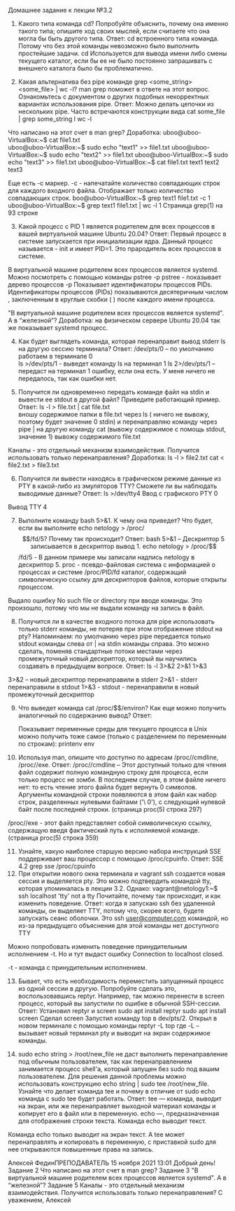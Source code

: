 Домашнее задание к лекции №3.2
1.	Какого типа команда cd? Попробуйте объяснить, почему она именно такого типа; опишите ход своих мыслей, если считаете что она могла бы быть другого типа.
Ответ:
cd встроенного типа команда. Потому что без этой команды невозможно было выполнить простейшие задачи.  cd Используется для вывода имени либо смены текущего каталог, если бы ее не было постоянно запрашивать с внешнего каталога было бы проблематично. 

2.	Какая альтернатива без pipe команде grep <some_string> <some_file> | wc -l? man grep поможет в ответе на этот вопрос. Ознакомьтесь с документом о других подобных некорректных вариантах использования pipe.
Ответ:
Можно делать цепочки из нескольких pipe.
Часто встречаются конструкции вида cat some_file | grep some_string l wc -l

Что написано на этот счет в man grep?
Доработка: 
uboo@uboo-VirtualBox:~$ cat file1.txt    
uboo@uboo-VirtualBox:~$ sudo echo "text1" >> file1.txt
uboo@uboo-VirtualBox:~$ sudo echo "text2" >> file1.txt
uboo@uboo-VirtualBox:~$ sudo echo "text3" >> file1.txt
uboo@uboo-VirtualBox:~$ cat file1.txt
text1
text2
text3

Еще есть -с маркер. 
-c  -  напечатайте количество совпадающих строк для каждого входного файла. Отображает только количество совпадающих строк.
boo@uboo-VirtualBox:~$ grep text1 file1.txt -c
1
uboo@uboo-VirtualBox:~$ grep text1 file1.txt | wc -l
1
Страница grep(1) на 93 строке

3.	Какой процесс с PID 1 является родителем для всех процессов в вашей виртуальной машине Ubuntu 20.04?
Ответ:
Первый процесс в системе запускается при инициализации ядра. Данный процесс называется - init и имеет PID=1. Это прародитель всех процессов в системе. 
 
В виртуальной машине родителем всех процессов является systemd.
Можно посмотреть с помощью команды pstree -p
pstree - показывает дерево процессов
-p  Показывает идентификаторы процессов PIDs. Идентификаторы процессов (PIDs) показываются десятеричным числом , заключенным в круглые скобки ( ) после каждого имени процесса.

"В виртуальной машине родителем всех процессов является systemd". А в “железной”?
Доработка: на физическом сервере Ubuntu 20.04 так же показывает systemd процесс.

4.	Как будет выглядеть команда, которая перенаправит вывод stderr ls на другую сессию терминала?
Ответ:
/dev/pts/0 – по умолчанию работаем в терминале 0   
ls >/dev/pts/1   - выведет команду ls на терминал 1
ls 2>/dev/pts/1 – передаст на терминал 1 ошибку, если она есть. У меня ничего не передалось, так как ошибки нет.

5.	Получится ли одновременно передать команде файл на stdin и вывести ее stdout в другой файл? Приведите работающий пример.
Ответ: ls -l  > file.txt | cat file.txt  
вношу содержимое папки в file.txt через ls ( ничего не вывожу, поэтому будет значение 0 stdin)  и перенаправляю команду через pipe | на другую команду cat  (вывожу содержимое с помощь stdout, значение 1) вывожу содержимого file.txt

Каналы - это отдельный механизм взаимодействия. Получится использовать только перенаправления?
Доработка: 
ls -l  > file2.txt
cat < file2.txt > file3.txt

6.	Получится ли вывести находясь в графическом режиме данные из PTY в какой-либо из эмуляторов TTY? Сможете ли вы наблюдать выводимые данные?
Ответ: ls >/dev/tty4
Ввод с графиского PTY 0
 

Вывод TTY 4 
  


7.	Выполните команду bash 5>&1. К чему она приведет? Что будет, если вы выполните echo netology > /proc/$$/fd/5? Почему так происходит?
Ответ:
bash 5>&1 – Дескриптор 5 записывается в дескриптор вывод 1.
echo netology > /proc/$$/fd/5 - В данном примере мы записали надпись netology в дескриптор 5.
proc - псевдо-файловая система с информацией о процессах и системе
/proc/PID/fd каталог, содержащий символическую ссылку для дескрипторов файлов, которые открыты процессом.

Выдало ошибку No such file or directory при вводе команды. Это произошло, потому что мы не выдали команду на запись в файл.
 

    
8.	Получится ли в качестве входного потока для pipe использовать только stderr команды, не потеряв при этом отображение stdout на pty? Напоминаем: по умолчанию через pipe передается только stdout команды слева от | на stdin команды справа. Это можно сделать, поменяв стандартные потоки местами через промежуточный новый дескриптор, который вы научились создавать в предыдущем вопросе.
Ответ:
ls -l 3>&2 2>&1 1>&3

3>&2 – новый дескриптор перенаправили в stderr
2>&1 - stderr перенаправили в stdout 
1>&3 - stdout - перенаправили в новый промежуточный дескриптор

9.	Что выведет команда cat /proc/$$/environ? Как еще можно получить аналогичный по содержанию вывод?
Ответ:

 	Показывает переменные среды для текущего процесса в Unix
можно получить тоже самое (только с разделением по переменным по строкам):
printenv
env
10.	Используя man, опишите что доступно по адресам /proc/<PID>/cmdline, /proc/<PID>/exe.
Ответ:
/proc/<PID>/cmdline – Этот доступный только для чтения файл содержит полную командную строку для процесса, если только процесс не зомби. В последнем случае, в этом файле ничего нет: то есть чтение этого файла будет вернуть 0 символов. Аргументы командной строки появляются в этом
файл как набор строк, разделенных нулевыми байтами ('\ 0'), с следующий нулевой байт после последней строки. (страница proc(5) строка 297)

/proc/<PID>/exe - этот файл представляет собой символическую ссылку, содержащую введя фактический путь к исполняемой команде. 
(страница proc(5) строка 359)

11.	Узнайте, какую наиболее старшую версию набора инструкций SSE поддерживает ваш процессор с помощью /proc/cpuinfo.
Ответ:
SSE 4.2
grep sse /proc/cpuinfo
12.	При открытии нового окна терминала и vagrant ssh создается новая сессия и выделяется pty. Это можно подтвердить командой tty, которая упоминалась в лекции 3.2. Однако:
vagrant@netology1:~$ ssh localhost 'tty'
not a tty
Почитайте, почему так происходит, и как изменить поведение.
Ответ:
когда я запускаю ssh без удаленной команды, он выделяет TTY, потому что, скорее всего, будете запускать сеанс оболочки. Это ssh user@computer.com командой, но из-за предыдущего объяснения для этой команды нет доступного TTY 

Можно попробовать изменить поведение принудительным исполнением -t. Но и тут выдаст ошибку Connection to localhost closed.

-t - команда c принудительным исполнением.

 
13.	Бывает, что есть необходимость переместить запущенный процесс из одной сессии в другую. Попробуйте сделать это, воспользовавшись reptyr. Например, так можно перенести в screen процесс, который вы запустили по ошибке в обычной SSH-сессии.
Ответ:
Установил reptyr  и screen 
sudo apt install reptyr
sudo apt install screen
Сделал screen
Запустил команду top в dev/pts/2.
Открыл в новом терминале с помощью команды 
reptyr -L top
где -L – вызывает новый терминал pty и выводит на экран содержимое команды.
 


14.	sudo echo string > /root/new_file не даст выполнить перенаправление под обычным пользователем, так как перенаправлением занимается процесс shell'а, который запущен без sudo под вашим пользователем. Для решения данной проблемы можно использовать конструкцию echo string | sudo tee /root/new_file. Узнайте что делает команда tee и почему в отличие от sudo echo команда с sudo tee будет работать.
Ответ:
tee — команда, выводит на экран, или же перенаправляет выходной материал команды и копирует его в файл или в переменную.
echo —, предназначенная для отображения строки текста. Команда echo выводит текст.

Команда echo только выводит на экран текст. А tee может перенаправлять и копировать в переменную, с приставкой sudo для нее открываются повышенные права на запись.


Алексей ФединПРЕПОДАВАТЕЛЬ
15 ноября 2021 13:01
Добрый день!
Задание 2
Что написано на этот счет в man grep?
Задание 3
"В виртуальной машине родителем всех процессов является systemd". А в “железной”?
Задание 5
Каналы - это отдельный механизм взаимодействия. Получится использовать только перенаправления?
С уважением,
Алексей

